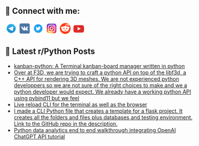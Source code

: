 ## 🔎 Connect with me:
[<img src="https://github.com/bullbesh/bullbesh/blob/main/images/Telegram.png" width="32" height="32" />](https://t.me/bullbesh)
[<img src="https://github.com/bullbesh/bullbesh/blob/main/images/VK.png" width="32" height="32" />](https://vk.com/bullbesh)
[<img src="https://github.com/bullbesh/bullbesh/blob/main/images/Twitter.png" width="32" height="32" />](https://twitter.com/bullbesh1)
[<img src="https://github.com/bullbesh/bullbesh/blob/main/images/Instagram.png" width="32" height="32" />](https://www.instagram.com/bullbesh)
[<img src="https://github.com/bullbesh/bullbesh/blob/main/images/Reddit.png" width="32" height="32" />](https://www.reddit.com/user/bullbesh)
[<img src="https://github.com/bullbesh/bullbesh/blob/main/images/YouTube.png" width="32" height="32" />](https://www.youtube.com/channel/UCtfjRs6uzgq5mfm8S06WTcg)

## 📕 Latest r/Python Posts
<!-- BLOG-POST-LIST:START -->
- [kanban-python: A Terminal kanban-board manager written in python](https://www.reddit.com/r/Python/comments/184as8o/kanbanpython_a_terminal_kanbanboard_manager/)
- [Over at F3D, we are trying to craft a python API on top of the libf3d, a C++ API for rendering 3D meshes. We are not experienced python developpers so we are not sure of the right choices to make and we a python developer would expect. We already have a working python API using pybind11 but we feel](https://www.reddit.com/r/Python/comments/184ampq/over_at_f3d_we_are_trying_to_craft_a_python_api/)
- [Live reload CLI for the terminal as well as the browser](https://www.reddit.com/r/Python/comments/1848taa/live_reload_cli_for_the_terminal_as_well_as_the/)
- [I made a CLI Python file that creates a template for a flask project. It creates all the folders and files plus databases and testing environment. Link to the GitHub repo in the description.](https://www.reddit.com/r/Python/comments/1848hpn/i_made_a_cli_python_file_that_creates_a_template/)
- [Python data analytics end to end walkthrough integrating OpenAI ChatGPT API tutorial](https://www.reddit.com/r/Python/comments/1847ve7/python_data_analytics_end_to_end_walkthrough/)
<!-- BLOG-POST-LIST:END -->
